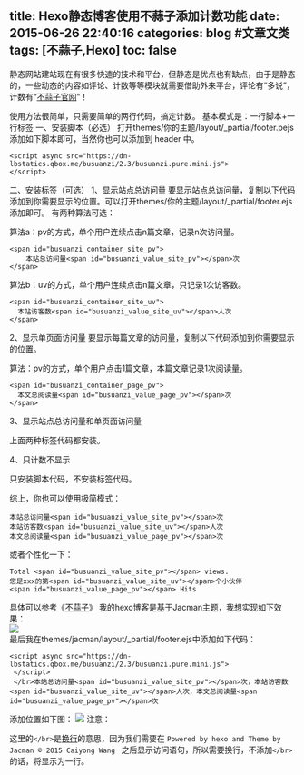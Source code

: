 title: Hexo静态博客使用不蒜子添加计数功能
date: 2015-06-26 22:40:16
categories: blog #文章文类
tags: [不蒜子,Hexo]
toc: false
---
静态网站建站现在有很多快速的技术和平台，但静态是优点也有缺点，由于是静态的，一些动态的内容如评论、计数等等模块就需要借助外来平台，评论有“多说”，计数有“[不蒜子官网][1]”！
<!--more-->

使用方法很简单，只需要简单的两行代码，搞定计数。
 基本模式是：一行脚本+一行标签
一、安装脚本（必选）
打开themes/你的主题/layout/_partial/footer.pejs添加如下脚本即可，当然你也可以添加到 header 中。
```
<script async src="https://dn-lbstatics.qbox.me/busuanzi/2.3/busuanzi.pure.mini.js">
</script>
```
二、安装标签（可选）
1、显示站点总访问量
要显示站点总访问量，复制以下代码添加到你需要显示的位置。可以打开themes/你的主题/layout/_partial/footer.ejs添加即可。
有两种算法可选：

算法a：pv的方式，单个用户连续点击n篇文章，记录n次访问量。
```
<span id="busuanzi_container_site_pv">
    本站总访问量<span id="busuanzi_value_site_pv"></span>次
</span>
```
算法b：uv的方式，单个用户连续点击n篇文章，只记录1次访客数。
```
<span id="busuanzi_container_site_uv">
  本站访客数<span id="busuanzi_value_site_uv"></span>人次
</span>
```
2、显示单页面访问量
要显示每篇文章的访问量，复制以下代码添加到你需要显示的位置。

算法：pv的方式，单个用户点击1篇文章，本篇文章记录1次阅读量。
```
<span id="busuanzi_container_page_pv">
  本文总阅读量<span id="busuanzi_value_page_pv"></span>次
</span>
```
3、显示站点总访问量和单页面访问量

上面两种标签代码都安装。

4、只计数不显示

只安装脚本代码，不安装标签代码。

综上，你也可以使用极简模式：
```
本站总访问量<span id="busuanzi_value_site_pv"></span>次
本站访客数<span id="busuanzi_value_site_uv"></span>人次
本文总阅读量<span id="busuanzi_value_page_pv"></span>次
```
或者个性化一下：
```
Total <span id="busuanzi_value_site_pv"></span> views.
您是xxx的第<span id="busuanzi_value_site_uv"></span>个小伙伴
<span id="busuanzi_value_page_pv"></span> Hits
```
具体可以参考《[不蒜子][2]》
我的hexo博客是基于Jacman主题，我想实现如下效果：
<img src="https://dn-xiamenwcy.qbox.me/busuanzi/she.jpg" style="display:block;margin:auto"/>
最后我在themes/jacman/layout/_partial/footer.ejs中添加如下代码：
```
<script async src="https://dn-lbstatics.qbox.me/busuanzi/2.3/busuanzi.pure.mini.js">
 </script>
 </br>本站总访问量<span id="busuanzi_value_site_pv"></span>次，本站访客数<span id="busuanzi_value_site_uv"></span>人次，本文总阅读量<span id="busuanzi_value_page_pv"></span>次

```
添加位置如下图：
![][3]
注意：

 这里的`</br>`是[换行][4]的意思，因为我们需要在
 ``Powered by hexo and Theme by Jacman © 2015 Caiyong Wang ``
 之后显示访问语句，所以需要换行，不添加`</br>`的话，将显示为一行。


  [1]: http://service.ibruce.info/
  [2]: http://ibruce.info/2015/04/04/busuanzi/
  [3]: https://dn-xiamenwcy.qbox.me/busuanzi/add.jpg
  [4]: http://www.hsyx.net/909.html